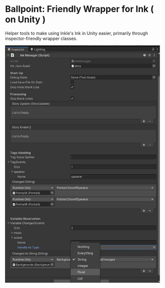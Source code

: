 # Ballpoint: Friendly Wrapper for Ink ( on Unity )
Helper tools to make using Inkle's Ink in Unity easier, primarily through inspector-friendly wrapper classes.

![](screenshot.jpg)